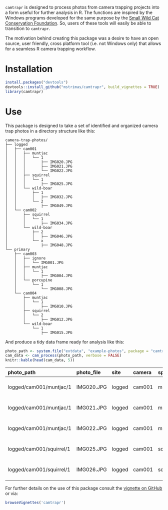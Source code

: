 <!-- README.md is generated from README.Rmd. Please edit that file -->
`camtrapr` is designed to process photos from camera trapping projects into a form useful for further analysis in R. The functions are inspired by the Windows programs developed for the same purpose by the [Small Wild Cat Conservation Foundation](http://www.smallcats.org/). So, users of these tools will easily be able to transition to `camtrapr`.

The motivation behind creating this package was a desire to have an open source, user friendly, cross platform tool (i.e. not Windows only) that allows for a seamless R camera trapping workflow.

Installation
============

``` r
install.packages("devtools")
devtools::install_github("mstrimas/camtrapr", build_vignettes = TRUE)
library(camtrapr)
```

Use
===

This package is designed to take a set of identified and organized camera trap photos in a directory structure like this:

    camera-trap-photos/
    ├── logged
    │   ├── cam001
    │   │   ├── muntjac
    │   │   │   └── 1
    │   │   │       ├── IMG020.JPG
    │   │   │       ├── IMG021.JPG
    │   │   │       └── IMG022.JPG
    │   │   ├── squirrel
    │   │   │   └── 1
    │   │   │       ├── IMG025.JPG
    │   │   └── wild-boar
    │   │       ├── 1
    │   │       │   ├── IMG032.JPG
    │   │       └── 2
    │   │           ├── IMG049.JPG
    │   └── cam002
    │       ├── squirrel
    │       │   └── 1
    │       │       ├── IMG034.JPG
    │       └── wild-boar
    │           ├── 2
    │           │   ├── IMG046.JPG
    │           └── x
    │               ├── IMG048.JPG
    └── primary
        ├── cam003
        │   ├── ignore
        │   │   └── IMG001.JPG
        │   ├── muntjac
        │   │   └── 1
        │   │       ├── IMG004.JPG
        │   └── porcupine
        │       └── 1
        │           └── IMG008.JPG
        └── cam004
            ├── muntjac
            │   └── 1
            │       ├── IMG010.JPG
            ├── squirrel
            │   └── 2
            │       ├── IMG012.JPG
            └── wild-boar
                └── 1
                    ├── IMG015.JPG

And produce a tidy data frame ready for analysis like this:

``` r
photo_path <- system.file("extdata", "example-photos", package = "camtrapr")
cam_data <- cam_process(photo_path, verbose = FALSE)
knitr::kable(head(cam_data, 5))
```

| photo\_path              | photo\_file | site   | camera | species  |    n| datetime            |
|:-------------------------|:------------|:-------|:-------|:---------|----:|:--------------------|
| logged/cam001/muntjac/1  | IMG020.JPG  | logged | cam001 | muntjac  |    1| 2014-06-14 07:36:50 |
| logged/cam001/muntjac/1  | IMG021.JPG  | logged | cam001 | muntjac  |    1| 2014-06-14 07:36:54 |
| logged/cam001/muntjac/1  | IMG022.JPG  | logged | cam001 | muntjac  |    1| 2014-07-06 21:07:23 |
| logged/cam001/squirrel/1 | IMG025.JPG  | logged | cam001 | squirrel |    1| 2014-06-02 18:43:13 |
| logged/cam001/squirrel/1 | IMG026.JPG  | logged | cam001 | squirrel |    1| 2014-06-25 14:21:32 |

For further details on the use of this package consult the [vignette on GitHub](https://github.com/mstrimas/camtrapr/blob/master/vignettes/photo-processing.md) or via:

``` r
browseVignettes('camtrapr')
```
